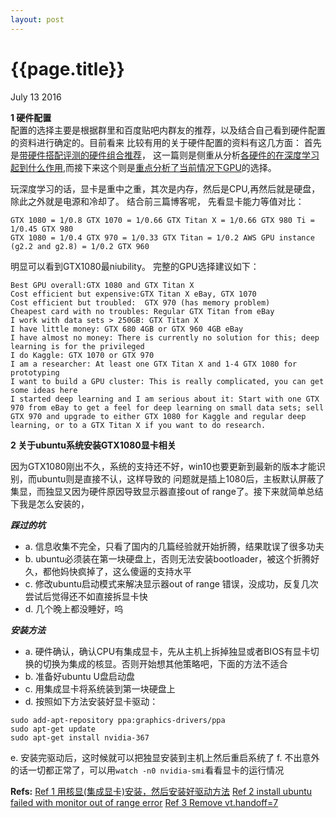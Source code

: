 ```yaml
---
layout: post
---
```


{{page.title}}
==========
<p class="meta">July 13 2016</p>

**1 硬件配置**  
配置的选择主要是根据群里和百度贴吧内群友的推荐，以及结合自己看到硬件配置的资料进行确定的。目前看来
比较有用的关于硬件配置的资料有这几方面：
首先是[带硬件搭配评测的硬件组合推荐](http://timdettmers.com/2015/03/09/deep-learning-hardware-guide/)，
这一篇则是侧重从分析[各硬件的在深度学习起到什么作用](http://graphific.github.io/posts/building-a-deep-learning-dream-machine/),而接下来这个则是[重点分析了当前情况下GPU](http://timdettmers.com/2014/08/14/which-gpu-for-deep-learning/)的选择。

玩深度学习的话，显卡是重中之重，其次是内存，然后是CPU,再然后就是硬盘，除此之外就是电源和冷却了。
结合前三篇博客呢，
先看显卡能力等值对比：  
```  
GTX 1080 = 1/0.8 GTX 1070 = 1/0.66 GTX Titan X = 1/0.66 GTX 980 Ti = 1/0.45 GTX 980
GTX 1080 = 1/0.4 GTX 970 = 1/0.33 GTX Titan = 1/0.2 AWS GPU instance (g2.2 and g2.8) = 1/0.2 GTX 960
```
明显可以看到GTX1080最niubility。
完整的GPU选择建议如下：
```  
Best GPU overall:GTX 1080 and GTX Titan X  
Cost efficient but expensive:GTX Titan X eBay, GTX 1070  
Cost efficient but troubled:  GTX 970 (has memory problem)  
Cheapest card with no troubles: Regular GTX Titan from eBay  
I work with data sets > 250GB: GTX Titan X  
I have little money: GTX 680 4GB or GTX 960 4GB eBay  
I have almost no money: There is currently no solution for this; deep learning is for the privileged  
I do Kaggle: GTX 1070 or GTX 970  
I am a researcher: At least one GTX Titan X and 1-4 GTX 1080 for prototyping  
I want to build a GPU cluster: This is really complicated, you can get some ideas here  
I started deep learning and I am serious about it: Start with one GTX 970 from eBay to get a feel for deep learning on small data sets; sell GTX 970 and upgrade to either GTX 1080 for Kaggle and regular deep learning, or to a GTX Titan X if you want to do research.
```

**2 关于ubuntu系统安装GTX1080显卡相关**

因为GTX1080刚出不久，系统的支持还不好，win10也要更新到最新的版本才能识别，而ubuntu则是直接不认，这样导致的
问题就是插上1080后，主板默认屏蔽了集显，而独显又因为硬件原因导致显示器直接out of range了。接下来就简单总结
下我是怎么安装的，

***踩过的坑***
 
 - a. 信息收集不完全，只看了国内的几篇经验就开始折腾，结果耽误了很多功夫  
 - b. ubuntu必须装在第一块硬盘上，否则无法安装bootloader，被这个折腾好久，都他妈快疯掉了，这么傻逼的支持水平
 - c. 修改ubuntu启动模式来解决显示器out of range 错误，没成功，反复几次尝试后觉得还不如直接拆显卡快
 - d. 几个晚上都没睡好，呜

***安装方法***   

 - a. 硬件确认，确认CPU有集成显卡，先从主机上拆掉独显或者BIOS有显卡切换的切换为集成的核显。否则开始想其他策略吧，下面的方法不适合
 - b. 准备好ubuntu U盘启动盘
 - c. 用集成显卡将系统装到第一块硬盘上
 - d. 按照如下方法安装好显卡驱动：
 
```
sudo add-apt-repository ppa:graphics-drivers/ppa
sudo apt-get update
sudo apt-get install nvidia-367
```
 e. 安装完驱动后，这时候就可以把独显安装到主机上然后重启系统了
 f. 不出意外的话一切都正常了，可以用``watch -n0 nvidia-smi``看看显卡的运行情况

**Refs:**
[Ref 1 用核显(集成显卡)安装，然后安装好驱动方法](http://superuser.com/questions/1095597/linux-install-monitor-out-of-range)
[Ref 2 install ubuntu failed with monitor out of range error](http://superuser.com/questions/1095597/linux-install-monitor-out-of-range)
[Ref 3 Remove vt.handoff=7 ](http://ubuntuforums.org/showthread.php?t=1751950)

